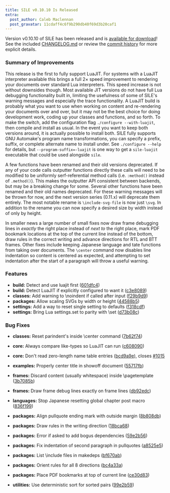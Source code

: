 ```yaml
---
title: SILE v0.10.10 Is Released
extra:
  post_author: Caleb Maclennan
  post_gravatar: 11cdaff4c6f9b290db40f69d3b20caf1
---
```

Version v0.10.10 of SILE has been released and is [available for download][release]!
See the included [CHANGELOG.md][changelog] or review the [commit history][commits] for more explicit details.

### Summary of Improvements

This release is the first to fully support LuaJIT.
For systems with a LuaJIT interpreter available this brings a full 2× speed improvement to rendering your documents over standard Lua interpreters.
This speed increase is not without downsides though.
Most available JIT versions do not have full Lua debugging functionality built in, limiting the usefulness of some of SILE's warning messages and especially the trace functionality.
A LuaJIT build is probably what you want to use when working on content and re-rendering your documents over and over, but it may not be the best choice for doing development work, coding up your classes and functions, and so forth.
To make the switch, add the configuration flag `./configure --with-luajit`, then compile and install as usual.
In the event you want to keep both versions around, it is actually possible to install both.
SILE fully supports GNU Automake's program name transformations, you can specify a prefix, suffix, or complete alternate name to install under.
See `./configure --help` for details, but `--program-suffix=-luajit` is one way to get a `sile-luajit` executable that could be used alongside `sile`.

A few functions have been renamed and their old versions deprecated.
If any of your code calls outputter functions directly these calls will need to be modified to be uniformly serf-referential method calls (i.e. `:method()` instead of `.method()`).
This makes the outputter API consistent between backends, but may be a breaking change for some.
Several other functions have been renamed and their old names deprecated.
For these warning messages will be thrown for now, and the next version series (0.11.x) will deprecate them entirely.
The most notable rename is `\include-svg-file` is now just `\svg`.
In addition to the rename you can now specify a desired size by width instead of only by height.

In smaller news a large number of small fixes now draw frame debugging lines in *exactly* the right place instead of *next to* the right place, mark PDF bookmark locations at the top of the current line instead of the bottom, draw rules in the correct writing and advance directions for RTL and BTT frames.
Other fixes include keeping Japanese language and tate functions from taking over documents.
The `\center` command now disables line indentation so content is centered as expected, and attempting to set indentation after the start of a paragraph will throw a useful warning.


### Features

* **build:** Detect and use luajit first ([601dfc4](https://github.com/sile-typesetter/sile/commit/601dfc42bcde4f8f8963c162e162db2a37dc8110))
* **build:** Detect LuaJIT if explicitly configured to want it ([c3e8089](https://github.com/sile-typesetter/sile/commit/c3e80897ddb2c51bc4a7b15bc0332a4bb304fec8))
* **classes:** Add warning to \noindent if called after input ([f29b9d9](https://github.com/sile-typesetter/sile/commit/f29b9d9daa56519717b09461ffb72fa53de2f75c))
* **packages:** Allow scaling SVGs by width or height ([44588b5](https://github.com/sile-typesetter/sile/commit/44588b56be70b35f73664223e4cf87e2a524e4c1))
* **settings:** Add a way to reset single setting to defaults ([f318cdf](https://github.com/sile-typesetter/sile/commit/f318cdfb2b24d896d582f75025093f5db0479f33))
* **settings:** Bring Lua settings.set to parity with \set ([d73b08c](https://github.com/sile-typesetter/sile/commit/d73b08c0419d14fde78df19761738dccefbd7efa))


### Bug Fixes

* **classes:** Reset parindent's inside \center command ([7b62f74](https://github.com/sile-typesetter/sile/commit/7b62f7426f57dd870631972529a9669680adfebe))
* **core:** Always compare like-types so LuaJIT can run ([c608090](https://github.com/sile-typesetter/sile/commit/c6080900b71de5e44ebb910d4b8aa1a6b4a7fe02))
* **core:** Don't read zero-length name table entries ([bcd9a9e](https://github.com/sile-typesetter/sile/commit/bcd9a9eb3d3d8b84d1ffa95c77224cf87079cdaa)), closes [#1015](https://github.com/sile-typesetter/sile/issues/1015)
* **examples:** Properly center title in showoff document ([55717fb](https://github.com/sile-typesetter/sile/commit/55717fb6eb682d2349c403c7f32e54ef042bb681))
* **frames:** Discard content (usually whitespace) inside \pagetemplate ([3b7085b](https://github.com/sile-typesetter/sile/commit/3b7085b150771ded2fa217b23f89935e6231d090))
* **frames:** Draw frame debug lines exactly on frame lines ([db92edc](https://github.com/sile-typesetter/sile/commit/db92edcd1056da29cede15202daea844444cb031))
* **languages:** Stop Japanese resetting global chapter post macro ([836f199](https://github.com/sile-typesetter/sile/commit/836f199737f8fc99b9377ab354bef36d9d542fd7))
* **packages:** Align pullquote ending mark with outside margin ([8b808db](https://github.com/sile-typesetter/sile/commit/8b808db61e712f62817e0a25590db4bb320f6e8b))
* **packages:** Draw rules in the writing direction ([18bca68](https://github.com/sile-typesetter/sile/commit/18bca68cfe9d5d061d5a86e485a28fbb712f8e28))
* **packages:** Error if asked to add bogus dependencies ([59e2b56](https://github.com/sile-typesetter/sile/commit/59e2b568535136f40bfa60e9dc36cfb7a9855d4b))
* **packages:** Fix indentation of second paragraph in pullquotes ([a8525e5](https://github.com/sile-typesetter/sile/commit/a8525e575bd56cce7a6a635cc3e0f827593f5e11))
* **packages:** List \include files in makedeps ([bf670ab](https://github.com/sile-typesetter/sile/commit/bf670ab5d323886cd62c7193ee0598472e0e40c1))
* **packages:** Orient rules for all 8 directions ([bc4a33a](https://github.com/sile-typesetter/sile/commit/bc4a33a73cd7f4550e6dc547a31505f6865e38fe))
* **packages:** Place PDF bookmarks at top of current line ([ce30d83](https://github.com/sile-typesetter/sile/commit/ce30d83347e8d3bae6c044112ec265695a0bb1c6))
* **utilities:** Use deterministic sort for sorted pairs ([99e2b59](https://github.com/sile-typesetter/sile/commit/99e2b593e06e4ee5a1162e8ce3da2bec8512e3b3))


  [release]: https://github.com/sile-typesetter/sile/releases/tag/v0.10.10
  [changelog]: https://github.com/sile-typesetter/sile/blob/master/CHANGELOG.md
  [commits]: https://github.com/sile-typesetter/sile/compare/v0.10.9...v0.10.10
  [wiki]: https://github.com/sile-typesetter/sile/wiki
